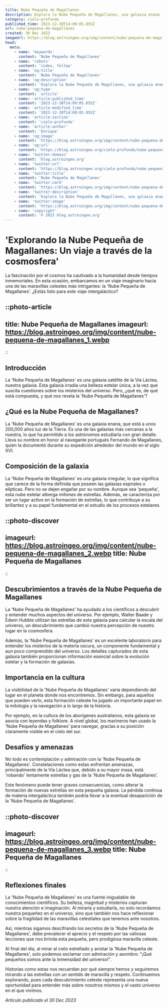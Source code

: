 ```yaml
---
title: Nube Pequeña de Magallanes
description: Explora la Nube Pequeña de Magallanes, una galaxia enana fenomenal. Descubre sus características únicas y su papel clave en el universo astronómico. Aprende más aquí.
category: cielo-profundo
published_time: 2023-12-30T14:09:05.055Z
url: nube-pequena-de-magallanes
created: 30 Dec 2023
imageUrl: https://blog.astroingeo.org/img/content/nube-pequena-de-magallanes_3.webp
head:
  meta:
    - name: 'keywords'
      content: 'Nube Pequeña de Magallanes'
    - name: 'robots'
      content: 'index, follow'
    - name: 'og:title'
      content: 'Nube Pequeña de Magallanes'
    - name: 'og:description'
      content: 'Explora la Nube Pequeña de Magallanes, una galaxia enana fenomenal. Descubre sus características únicas y su papel clave en el universo astronómico. Aprende más aquí.'
    - name: 'og:type'
      content: 'article'
    - name: 'article:published_time'
      content: '2023-12-30T14:09:05.055Z'
    - name: 'article:modified_time'
      content: '2023-12-30T14:09:05.055Z'
    - name: 'article:section'
      content: 'cielo-profundo'
    - name: 'article:author'
      content: 'Enrique'
    - name: 'og:image'
      content: 'https://blog.astroingeo.org/img/content/nube-pequena-de-magallanes_3.webp'
    - name: 'og:url'
      content: 'https://blog.astroingeo.org/cielo-profundo/nube-pequena-de-magallanes'
    - name: 'twitter:domain'
      content: 'blog.astroingeo.org'
    - name: 'twitter:url'
      content: 'https://blog.astroingeo.org/cielo-profundo/nube-pequena-de-magallanes'
    - name: 'twitter:title'
      content: 'Nube Pequeña de Magallanes'
    - name: 'twitter:card'
      content: 'https://blog.astroingeo.org/img/content/nube-pequena-de-magallanes_3.webp'
    - name: 'twitter:description'
      content: 'Explora la Nube Pequeña de Magallanes, una galaxia enana fenomenal. Descubre sus características únicas y su papel clave en el universo astronómico. Aprende más aquí.'
    - name: 'twitter:image'
      content: 'https://blog.astroingeo.org/img/content/nube-pequena-de-magallanes_3.webp'
    - name: 'copyright'
      content: '© 2023 blog.astroingeo.org'
---
```

# 'Explorando la Nube Pequeña de Magallanes: Un viaje a través de la cosmosfera'

La fascinación por el cosmos ha cautivado a la humanidad desde tiempos inmemoriales. En esta ocasión, embarcamos en un viaje imaginario hacia una de las maravillas celestes más intrigantes: la 'Nube Pequeña de Magallanes'. ¿Estás listo para este viaje intergaláctico?

::photo-article
---
title: Nube Pequeña de Magallanes
imageurl: https://blog.astroingeo.org/img/content/nube-pequena-de-magallanes_1.webp
---
::

## Introducción

La 'Nube Pequeña de Magallanes' es una galaxia satélite de la Vía Láctea, nuestra galaxia. Esta galaxia irradia una belleza estelar única, a la vez que suscita cuestiones sobre los misterios del universo. Pero, ¿qué es, de qué está compuesta, y qué nos revela la 'Nube Pequeña de Magallanes'?

## ¿Qué es la Nube Pequeña de Magallanes?

La 'Nube Pequeña de Magallanes' es una galaxia enana, que está a unos 200,000 años luz de la Tierra. Es una de las galaxias más cercanas a la nuestra, lo que ha permitido a los astrónomos estudiarla con gran detalle. Lleva su nombre en honor al navegante portugués Fernando de Magallanes, quien la documentó durante su expedición alrededor del mundo en el siglo XVI.

## Composición de la galaxia

La 'Nube Pequeña de Magallanes' es una galaxia irregular, lo que significa que carece de la forma definida que poseen las galaxias espirales o elípticas. Pero no se dejen engañar por su nombre. Aunque sea 'pequeña', esta nube estelar alberga millones de estrellas. Además, se caracteriza por ser un lugar activo en la formación de estrellas, lo que contribuye a su brillantez y a su papel fundamental en el estudio de los procesos estelares.


::photo-discover
---
imageurl: https://blog.astroingeo.org/img/content/nube-pequena-de-magallanes_2.webp
title: Nube Pequeña de Magallanes
---
::

## Descubrimientos a través de la Nube Pequeña de Magallanes

La 'Nube Pequeña de Magallanes' ha ayudado a los científicos a descubrir y entender muchos aspectos del universo. Por ejemplo, Walter Baade y Edwin Hubble utilizan las estrellas de esta galaxia para calcular la escala del universo, un descubrimiento que cambió nuestra percepción de nuestro lugar en la cosmosfera.

Además, la 'Nube Pequeña de Magallanes' es un excelente laboratorio para entender los misterios de la materia oscura, un componente fundamental y aun poco comprendido del universo. Los detalles capturados de esta galaxia también proporcionan información esencial sobre la evolución estelar y la formación de galaxias.

## Importancia en la cultura

La visibilidad de la 'Nube Pequeña de Magallanes' varía dependiendo del lugar en el planeta donde nos encontremos. Sin embargo, para aquellos que pueden verlo, esta formación celeste ha jugado un importante papel en la mitología y la navegación a lo largo de la historia.

Por ejemplo, en la cultura de los aborígenes australianos, esta galaxia se asocia con leyendas y folklore. A nivel global, los marineros han usado la 'Nube Pequeña de Magallanes' para navegar, gracias a su posición claramente visible en el cielo del sur.

## Desafíos y amenazas

No todo es contemplación y admiración con la 'Nube Pequeña de Magallanes'. Constelaciones como estas enfrentan amenazas, principalmente de la Vía Láctea que, debido a su mayor masa, está 'robando' lentamente estrellas y gas de la 'Nube Pequeña de Magallanes'.

Este fenómeno puede tener graves consecuencias, como alterar la formación de nuevas estrellas en esta pequeña galaxia. La pérdida continua de materia intergaláctica también podría llevar a la eventual desaparición de la 'Nube Pequeña de Magallanes'.


::photo-discover
---
imageurl: https://blog.astroingeo.org/img/content/nube-pequena-de-magallanes_3.webp
title: Nube Pequeña de Magallanes
---
::

## Reflexiones finales

La 'Nube Pequeña de Magallanes' es una fuente inigualable de conocimientos científicos. Su belleza, magnitud y misterios capturan nuestra atención e imaginación. Al mirarla y estudiarla, no solo recordamos nuestra pequeñez en el universo, sino que también nos hace reflexionar sobre la fragilidad de las maravillas celestiales que tenemos ante nosotros.

Así, mientras sigamos descifrando los secretos de la 'Nube Pequeña de Magallanes', debe prevalecer el aprecio y el respeto por las valiosas lecciones que nos brinda esta pequeña, pero prodigiosa maravilla celeste.

Al final del día, al mirar al cielo estrellado y avistar la 'Nube Pequeña de Magallanes', solo podemos exclamar con admiración y asombro: "¡Qué pequeños somos ante la inmensidad del universo!".

Historias como estas nos recuerdan por qué siempre hemos y seguiremos mirando a las estrellas con un sentido de maravilla y respeto. Continuemos explorando, pues cada descubrimiento celeste representa una nueva oportunidad para entender más sobre nosotros mismos y el vasto universo en el que vivimos.


_Artículo publicado el 30 Dec 2023_